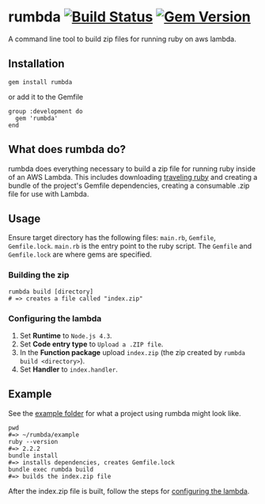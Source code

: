 # rumbda [![Build Status](https://travis-ci.org/kleaver/rumbda.svg?branch=master)](https://travis-ci.org/kleaver/rumbda) [![Gem Version](https://badge.fury.io/rb/rumbda.svg)](https://badge.fury.io/rb/rumbda)
A command line tool to build zip files for running ruby on aws lambda.

## Installation
```
gem install rumbda
```
or add it to the Gemfile

```
group :development do
  gem 'rumbda'
end
```

## What does rumbda do?
rumbda does everything necessary to build a zip file for running ruby inside of an AWS Lambda. This includes downloading [traveling ruby](https://github.com/phusion/traveling-ruby) and creating a bundle of the project's Gemfile dependencies, creating a consumable .zip file for use with Lambda.

## Usage
Ensure target directory has the following files: `main.rb`, `Gemfile`, `Gemfile.lock`.
`main.rb` is the entry point to the ruby script. The `Gemfile` and `Gemfile.lock` are where gems are specified.

### Building the zip

```
rumbda build [directory]
# => creates a file called "index.zip"
```

### Configuring the lambda
1. Set **Runtime** to `Node.js 4.3`.
1. Set **Code entry type** to `Upload a .ZIP file`.
1. In the **Function package** upload `index.zip` (the zip created by `rumbda build <directory>`).
1. Set **Handler** to `index.handler`.

## Example
See the [example folder](example/) for what a project using rumbda might look like.
```
pwd
#=> ~/rumbda/example
ruby --version
#=> 2.2.2
bundle install
#=> installs dependencies, creates Gemfile.lock
bundle exec rumbda build
#=> builds the index.zip file
```
After the index.zip file is built, follow the steps for [configuring the lambda](#configuring-the-lambda).

